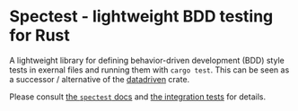 # Spectest - lightweight BDD testing for Rust

A lightweight library for defining behavior-driven development (BDD) style tests in exernal files and running them with `cargo test`.
This can be seen as a successor / alternative of the [datadriven][datadriven] crate.

Please consult [the `spectest` docs][rustdocs] and [the integration tests](/src/spectest/tests) for details.

[datadriven]: https://crates.io/crates/datadriven
[rustdocs]: https://docs.rs/datadriven/latest/

